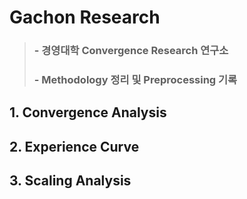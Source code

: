 # Gachon Research
>### - 경영대학 Convergence Research 연구소
>### - Methodology 정리 및 Preprocessing 기록

## 1. Convergence Analysis
## 2. Experience Curve
## 3. Scaling Analysis
